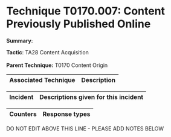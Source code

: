 # Technique T0170.007: Content Previously Published Online

**Summary**: 

**Tactic**: TA28 Content Acquisition <br><br>**Parent Technique:** T0170 Content Origin


| Associated Technique | Description |
| --------- | ------------------------- |



| Incident | Descriptions given for this incident |
| -------- | -------------------- |



| Counters | Response types |
| -------- | -------------- |


DO NOT EDIT ABOVE THIS LINE - PLEASE ADD NOTES BELOW